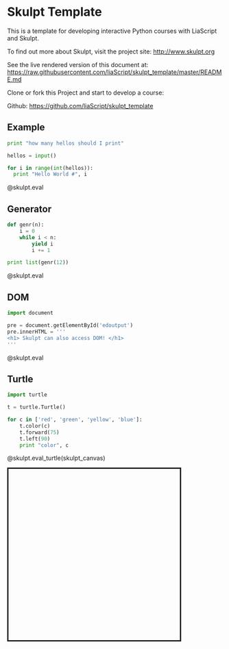 <!--
author:   Your Name

email:    your@mail.org

version:  0.0.1

language: en

narrator: US English Female

comment:  Try to write a short comment about
          your course, multiline is also okay.

script:   https://gitcdn.xyz/repo/liaScript/skulpt_template/master/js/skulpt.min.js
          https://gitcdn.xyz/repo/liaScript/skulpt_template/master/js/skulpt-stdlib.js


@skulpt.eval
<script>
function builtinRead(x) {
    if (Sk.builtinFiles === undefined || Sk.builtinFiles["files"][x] === undefined)
            throw "File not found: '" + x + "'";
    return Sk.builtinFiles["files"][x];
}

function input(handle) {
    return function(prompt) {
    return new Promise((resolve, reject) => {	send.handle("input", (e) => resolve(e)) });
  }
}


Sk.configure({output: function(e){ send.lia("output", e) },
              read: builtinRead,
              inputfun: input(send.handle)});

setTimeout( function(e) {
let myPromise = Sk.misceval.asyncToPromise(function() {
  return Sk.importMainWithBody("<stdin>", false, `@input`, true);
   });
   myPromise.then(function(mod) {
       send.lia("eval", "LIA: stop");
   },
   function(err) {
       send.lia("eval", err.toString(), [], false);
       send.lia("eval", "LIA: stop");
   });
}, 150);

"LIA: terminal";
</script>
@end


@skulpt.eval_turtle
<script>
function builtinRead(x) {
    if (Sk.builtinFiles === undefined || Sk.builtinFiles["files"][x] === undefined)
            throw "File not found: '" + x + "'";
    return Sk.builtinFiles["files"][x];
}

function input(handle) {
    return function(prompt) {
    return new Promise((resolve, reject) => {	send.handle("input", (e) => resolve(e)) });
  }
}


Sk.configure({output: function(e){ send.lia("output", e) },
              read: builtinRead,
              inputfun: input(send.handle)});

if( document.getElementById("@0") ) {
  Sk.canvas = "@0";
  (Sk.TurtleGraphics || (Sk.TurtleGraphics = {})).target = '@0';
}

setTimeout( function(e) {
let myPromise = Sk.misceval.asyncToPromise(function() {
  return Sk.importMainWithBody("<stdin>", false, `@input`, true);
   });
   myPromise.then(function(mod) {
       send.lia("eval", "LIA: stop");
   },
   function(err) {
       send.lia("eval", err.toString(), [], false);
       send.lia("eval", "LIA: stop");
   });
}, 150);

"LIA: terminal";
</script>
@end
-->

# Skulpt Template

This is a template for developing interactive Python courses with LiaScript and
Skulpt.

To find out more about Skulpt, visit the project site: http://www.skulpt.org

See the live rendered version of this document at:
https://raw.githubusercontent.com/liaScript/skulpt_template/master/README.md

Clone or fork this Project and start to develop a course:

Github: https://github.com/liaScript/skulpt_template

## Example

``` python
print "how many hellos should I print"

hellos = input()

for i in range(int(hellos)):
  print "Hello World #", i
```
@skulpt.eval

## Generator

```python
def genr(n):
    i = 0
    while i < n:
        yield i
        i += 1

print list(genr(12))
```
@skulpt.eval


## DOM

``` python
import document

pre = document.getElementById('edoutput')
pre.innerHTML = '''
<h1> Skulpt can also access DOM! </h1>
'''
```
@skulpt.eval

<span id="edoutput" class="persistent"></span>


## Turtle

```python
import turtle

t = turtle.Turtle()

for c in ['red', 'green', 'yellow', 'blue']:
    t.color(c)
    t.forward(75)
    t.left(90)
    print "color", c
```
@skulpt.eval_turtle(skulpt_canvas)

<div class="persistent" id="skulpt_canvas" style="border-style: solid; height: 400px; width: 400px"></div>

